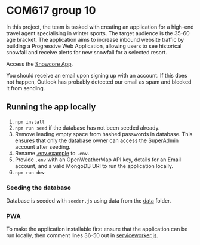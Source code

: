 # COM617 group 10
In this project, the team is tasked with creating an application for a high-end travel agent specialising in winter sports. The target audience is the 35-60 age bracket. The application aims to increase inbound website traffic by building a Progressive Web Application, allowing users to see historical snowfall and receive alerts for new snowfall for a selected resort.

Access the [Snowcore App](https://snowcore.herokuapp.com/).

You should receive an email upon signing up with an account. If this does not happen, Outlook has probably detected our email as spam and blocked it from sending.

## Running the app locally
1. `npm install`
2. `npm run seed` if the database has not been seeded already.
3. Remove leading empty space from hashed passwords in database. This ensures that only the database owner can access the SuperAdmin account after seeding.
4. Rename [.env.example](.env.example) to `.env`. 
5. Provide `.env` with an OpenWeatherMap API key, details for an Email account, and a valid MongoDB URI to run the application locally.
5. `npm run dev`

### Seeding the database
Database is seeded with `seeder.js` using data from the [data](/data) folder.

### PWA
To make the application installable first ensure that the application can be run locally, then comment lines 36-50 out in [serviceworker.js](/public/serviceworker.js).

